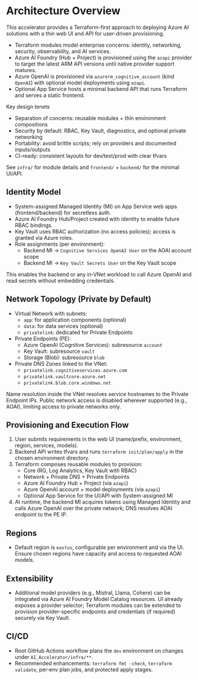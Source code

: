 # Architecture Overview

This accelerator provides a Terraform-first approach to deploying Azure AI solutions with a thin web UI and API for user-driven provisioning.

- Terraform modules model enterprise concerns: identity, networking, security, observability, and AI services.
- Azure AI Foundry (Hub + Project) is provisioned using the `azapi` provider to target the latest ARM API versions until native provider support matures.
- Azure OpenAI is provisioned via `azurerm_cognitive_account` (kind `OpenAI`) with optional model deployments using `azapi`.
- Optional App Service hosts a minimal backend API that runs Terraform and serves a static frontend.

Key design tenets

- Separation of concerns: reusable modules + thin environment compositions
- Security by default: RBAC, Key Vault, diagnostics, and optional private networking
- Portability: avoid brittle scripts; rely on providers and documented inputs/outputs
- CI-ready: consistent layouts for dev/test/prod with clear tfvars

See `infra/` for module details and `frontend/` + `backend/` for the minimal UI/API.

## Identity Model

- System-assigned Managed Identity (MI) on App Service web apps (frontend/backend) for secretless auth.
- Azure AI Foundry Hub/Project created with identity to enable future RBAC bindings.
- Key Vault uses RBAC authorization (no access policies); access is granted via Azure roles.
- Role assignments (per environment):
  - Backend MI → `Cognitive Services OpenAI User` on the AOAI account scope
  - Backend MI → `Key Vault Secrets User` on the Key Vault scope

This enables the backend or any in‑VNet workload to call Azure OpenAI and read secrets without embedding credentials.

## Network Topology (Private by Default)

- Virtual Network with subnets:
  - `app`: for application components (optional)
  - `data`: for data services (optional)
  - `privatelink`: dedicated for Private Endpoints
- Private Endpoints (PE):
  - Azure OpenAI (Cognitive Services): subresource `account`
  - Key Vault: subresource `vault`
  - Storage (Blob): subresource `blob`
- Private DNS Zones linked to the VNet:
  - `privatelink.cognitiveservices.azure.com`
  - `privatelink.vaultcore.azure.net`
  - `privatelink.blob.core.windows.net`

Name resolution inside the VNet resolves service hostnames to the Private Endpoint IPs. Public network access is disabled wherever supported (e.g., AOAI), limiting access to private networks only.

## Provisioning and Execution Flow

1. User submits requirements in the web UI (name/prefix, environment, region, services, models).
2. Backend API writes tfvars and runs `terraform init/plan/apply` in the chosen environment directory.
3. Terraform composes reusable modules to provision:
   - Core (RG, Log Analytics, Key Vault with RBAC)
   - Network + Private DNS + Private Endpoints
   - Azure AI Foundry Hub + Project (via `azapi`)
   - Azure OpenAI account + model deployments (via `azapi`)
   - Optional App Service for the UI/API with System-assigned MI
4. At runtime, the backend MI acquires tokens using Managed Identity and calls Azure OpenAI over the private network; DNS resolves AOAI endpoint to the PE IP.

## Regions

- Default region is `eastus`, configurable per environment and via the UI. Ensure chosen regions have capacity and access to requested AOAI models.

## Extensibility

- Additional model providers (e.g., Mistral, Llama, Cohere) can be integrated via Azure AI Foundry Model Catalog resources. UI already exposes a provider selector; Terraform modules can be extended to provision provider-specific endpoints and credentials (if required) securely via Key Vault.

## CI/CD

- Root GitHub Actions workflow plans the `dev` environment on changes under `AI_Accelerator/infra/**`.
- Recommended enhancements: `terraform fmt -check`, `terraform validate`, per‑env plan jobs, and protected apply stages.
